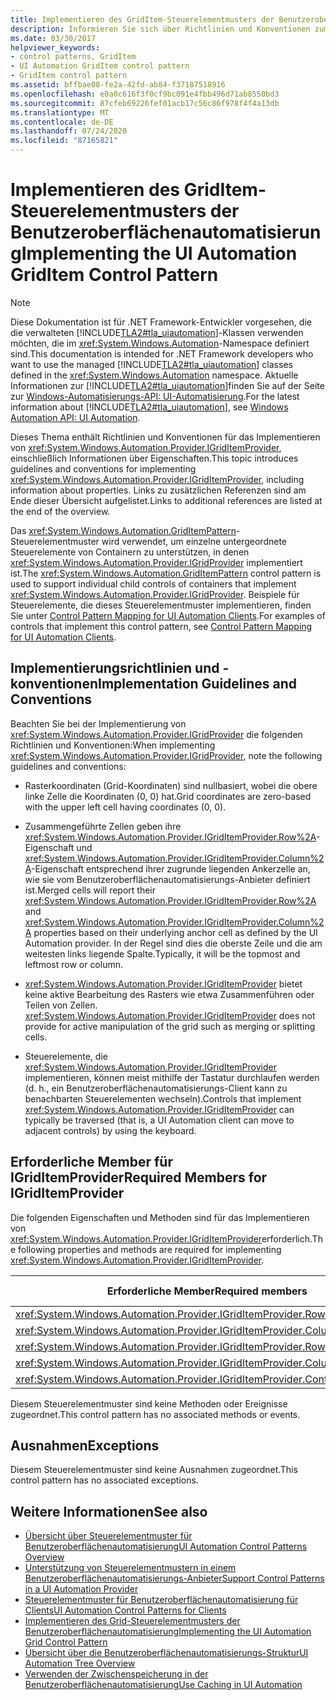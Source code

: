 ```yaml
---
title: Implementieren des GridItem-Steuerelementmusters der Benutzeroberflächenautomatisierung
description: Informieren Sie sich über Richtlinien und Konventionen zum Implementieren des GridItemPattern-Steuerelement Musters für Raster Elemente in der Benutzeroberflächen Automatisierung. Siehe erforderliche Member für "IGridItemProvider".
ms.date: 03/30/2017
helpviewer_keywords:
- control patterns, GridItem
- UI Automation GridItem control pattern
- GridItem control pattern
ms.assetid: bffbae08-fe2a-42fd-ab84-f37187518916
ms.openlocfilehash: e0a0c616f3f0cf9bc091e4fbb496d71ab8550bd3
ms.sourcegitcommit: 87cfeb69226fef01acb17c56c86f978f4f4a13db
ms.translationtype: MT
ms.contentlocale: de-DE
ms.lasthandoff: 07/24/2020
ms.locfileid: "87165821"
---
```

# <a name="implementing-the-ui-automation-griditem-control-pattern"></a><span data-ttu-id="249ef-104">Implementieren des GridItem-Steuerelementmusters der Benutzeroberflächenautomatisierung</span><span class="sxs-lookup"><span data-stu-id="249ef-104">Implementing the UI Automation GridItem Control Pattern</span></span>
> [!NOTE]
> <span data-ttu-id="249ef-105">Diese Dokumentation ist für .NET Framework-Entwickler vorgesehen, die die verwalteten [!INCLUDE[TLA2#tla_uiautomation](../../../includes/tla2sharptla-uiautomation-md.md)]-Klassen verwenden möchten, die im <xref:System.Windows.Automation>-Namespace definiert sind.</span><span class="sxs-lookup"><span data-stu-id="249ef-105">This documentation is intended for .NET Framework developers who want to use the managed [!INCLUDE[TLA2#tla_uiautomation](../../../includes/tla2sharptla-uiautomation-md.md)] classes defined in the <xref:System.Windows.Automation> namespace.</span></span> <span data-ttu-id="249ef-106">Aktuelle Informationen zur [!INCLUDE[TLA2#tla_uiautomation](../../../includes/tla2sharptla-uiautomation-md.md)]finden Sie auf der Seite zur [Windows-Automatisierungs-API: UI-Automatisierung](/windows/win32/winauto/entry-uiauto-win32).</span><span class="sxs-lookup"><span data-stu-id="249ef-106">For the latest information about [!INCLUDE[TLA2#tla_uiautomation](../../../includes/tla2sharptla-uiautomation-md.md)], see [Windows Automation API: UI Automation](/windows/win32/winauto/entry-uiauto-win32).</span></span>  
  
 <span data-ttu-id="249ef-107">Dieses Thema enthält Richtlinien und Konventionen für das Implementieren von <xref:System.Windows.Automation.Provider.IGridItemProvider>, einschließlich Informationen über Eigenschaften.</span><span class="sxs-lookup"><span data-stu-id="249ef-107">This topic introduces guidelines and conventions for implementing <xref:System.Windows.Automation.Provider.IGridItemProvider>, including information about properties.</span></span> <span data-ttu-id="249ef-108">Links zu zusätzlichen Referenzen sind am Ende dieser Übersicht aufgelistet.</span><span class="sxs-lookup"><span data-stu-id="249ef-108">Links to additional references are listed at the end of the overview.</span></span>  
  
 <span data-ttu-id="249ef-109">Das <xref:System.Windows.Automation.GridItemPattern>-Steuerelementmuster wird verwendet, um einzelne untergeordnete Steuerelemente von Containern zu unterstützen, in denen <xref:System.Windows.Automation.Provider.IGridProvider> implementiert ist.</span><span class="sxs-lookup"><span data-stu-id="249ef-109">The <xref:System.Windows.Automation.GridItemPattern> control pattern is used to support individual child controls of containers that implement <xref:System.Windows.Automation.Provider.IGridProvider>.</span></span> <span data-ttu-id="249ef-110">Beispiele für Steuerelemente, die dieses Steuerelementmuster implementieren, finden Sie unter [Control Pattern Mapping for UI Automation Clients](control-pattern-mapping-for-ui-automation-clients.md).</span><span class="sxs-lookup"><span data-stu-id="249ef-110">For examples of controls that implement this control pattern, see [Control Pattern Mapping for UI Automation Clients](control-pattern-mapping-for-ui-automation-clients.md).</span></span>  
  
<a name="Implementation_Guidelines_and_Conventions"></a>
## <a name="implementation-guidelines-and-conventions"></a><span data-ttu-id="249ef-111">Implementierungsrichtlinien und -konventionen</span><span class="sxs-lookup"><span data-stu-id="249ef-111">Implementation Guidelines and Conventions</span></span>  
 <span data-ttu-id="249ef-112">Beachten Sie bei der Implementierung von <xref:System.Windows.Automation.Provider.IGridProvider> die folgenden Richtlinien und Konventionen:</span><span class="sxs-lookup"><span data-stu-id="249ef-112">When implementing <xref:System.Windows.Automation.Provider.IGridProvider>, note the following guidelines and conventions:</span></span>  
  
- <span data-ttu-id="249ef-113">Rasterkoordinaten (Grid-Koordinaten) sind nullbasiert, wobei die obere linke Zelle die Koordinaten (0, 0) hat.</span><span class="sxs-lookup"><span data-stu-id="249ef-113">Grid coordinates are zero-based with the upper left cell having coordinates (0, 0).</span></span>  
  
- <span data-ttu-id="249ef-114">Zusammengeführte Zellen geben ihre <xref:System.Windows.Automation.Provider.IGridItemProvider.Row%2A>-Eigenschaft und <xref:System.Windows.Automation.Provider.IGridItemProvider.Column%2A>-Eigenschaft entsprechend ihrer zugrunde liegenden Ankerzelle an, wie sie vom Benutzeroberflächenautomatisierungs-Anbieter definiert ist.</span><span class="sxs-lookup"><span data-stu-id="249ef-114">Merged cells will report their <xref:System.Windows.Automation.Provider.IGridItemProvider.Row%2A> and <xref:System.Windows.Automation.Provider.IGridItemProvider.Column%2A> properties based on their underlying anchor cell as defined by the UI Automation provider.</span></span> <span data-ttu-id="249ef-115">In der Regel sind dies die oberste Zeile und die am weitesten links liegende Spalte.</span><span class="sxs-lookup"><span data-stu-id="249ef-115">Typically, it will be the topmost and leftmost row or column.</span></span>  
  
- <span data-ttu-id="249ef-116"><xref:System.Windows.Automation.Provider.IGridItemProvider> bietet keine aktive Bearbeitung des Rasters wie etwa Zusammenführen oder Teilen von Zellen. </span><span class="sxs-lookup"><span data-stu-id="249ef-116"><xref:System.Windows.Automation.Provider.IGridItemProvider> does not provide for active manipulation of the grid such as merging or splitting cells.</span></span>  
  
- <span data-ttu-id="249ef-117">Steuerelemente, die <xref:System.Windows.Automation.Provider.IGridItemProvider> implementieren, können meist mithilfe der Tastatur durchlaufen werden (d. h., ein Benutzeroberflächenautomatisierungs-Client kann zu benachbarten Steuerelementen wechseln).</span><span class="sxs-lookup"><span data-stu-id="249ef-117">Controls that implement <xref:System.Windows.Automation.Provider.IGridItemProvider> can typically be traversed (that is, a UI Automation client can move to adjacent controls) by using the keyboard.</span></span>  
  
<a name="Required_Members_for_IGridItemProvider"></a>
## <a name="required-members-for-igriditemprovider"></a><span data-ttu-id="249ef-118">Erforderliche Member für IGridItemProvider</span><span class="sxs-lookup"><span data-stu-id="249ef-118">Required Members for IGridItemProvider</span></span>  
 <span data-ttu-id="249ef-119">Die folgenden Eigenschaften und Methoden sind für das Implementieren von <xref:System.Windows.Automation.Provider.IGridItemProvider>erforderlich.</span><span class="sxs-lookup"><span data-stu-id="249ef-119">The following properties and methods are required for implementing <xref:System.Windows.Automation.Provider.IGridItemProvider>.</span></span>  
  
|<span data-ttu-id="249ef-120">Erforderliche Member</span><span class="sxs-lookup"><span data-stu-id="249ef-120">Required members</span></span>|<span data-ttu-id="249ef-121">Memberart</span><span class="sxs-lookup"><span data-stu-id="249ef-121">Member type</span></span>|<span data-ttu-id="249ef-122">Hinweise</span><span class="sxs-lookup"><span data-stu-id="249ef-122">Notes</span></span>|  
|----------------------|-----------------|-----------|  
|<xref:System.Windows.Automation.Provider.IGridItemProvider.Row%2A>|<span data-ttu-id="249ef-123">Eigenschaft</span><span class="sxs-lookup"><span data-stu-id="249ef-123">Property</span></span>|<span data-ttu-id="249ef-124">Keine</span><span class="sxs-lookup"><span data-stu-id="249ef-124">None</span></span>|  
|<xref:System.Windows.Automation.Provider.IGridItemProvider.Column%2A>|<span data-ttu-id="249ef-125">Eigenschaft</span><span class="sxs-lookup"><span data-stu-id="249ef-125">Property</span></span>|<span data-ttu-id="249ef-126">Keine</span><span class="sxs-lookup"><span data-stu-id="249ef-126">None</span></span>|  
|<xref:System.Windows.Automation.Provider.IGridItemProvider.RowSpan%2A>|<span data-ttu-id="249ef-127">Eigenschaft</span><span class="sxs-lookup"><span data-stu-id="249ef-127">Property</span></span>|<span data-ttu-id="249ef-128">Keine</span><span class="sxs-lookup"><span data-stu-id="249ef-128">None</span></span>|  
|<xref:System.Windows.Automation.Provider.IGridItemProvider.ColumnSpan%2A>|<span data-ttu-id="249ef-129">Eigenschaft</span><span class="sxs-lookup"><span data-stu-id="249ef-129">Property</span></span>|<span data-ttu-id="249ef-130">Keine</span><span class="sxs-lookup"><span data-stu-id="249ef-130">None</span></span>|  
|<xref:System.Windows.Automation.Provider.IGridItemProvider.ContainingGrid%2A>|<span data-ttu-id="249ef-131">Eigenschaft</span><span class="sxs-lookup"><span data-stu-id="249ef-131">Property</span></span>|<span data-ttu-id="249ef-132">Keine</span><span class="sxs-lookup"><span data-stu-id="249ef-132">None</span></span>|  
  
 <span data-ttu-id="249ef-133">Diesem Steuerelementmuster sind keine Methoden oder Ereignisse zugeordnet.</span><span class="sxs-lookup"><span data-stu-id="249ef-133">This control pattern has no associated methods or events.</span></span>  
  
<a name="Exceptions"></a>
## <a name="exceptions"></a><span data-ttu-id="249ef-134">Ausnahmen</span><span class="sxs-lookup"><span data-stu-id="249ef-134">Exceptions</span></span>  
 <span data-ttu-id="249ef-135">Diesem Steuerelementmuster sind keine Ausnahmen zugeordnet.</span><span class="sxs-lookup"><span data-stu-id="249ef-135">This control pattern has no associated exceptions.</span></span>  
  
## <a name="see-also"></a><span data-ttu-id="249ef-136">Weitere Informationen</span><span class="sxs-lookup"><span data-stu-id="249ef-136">See also</span></span>

- [<span data-ttu-id="249ef-137">Übersicht über Steuerelementmuster für Benutzeroberflächenautomatisierung</span><span class="sxs-lookup"><span data-stu-id="249ef-137">UI Automation Control Patterns Overview</span></span>](ui-automation-control-patterns-overview.md)
- [<span data-ttu-id="249ef-138">Unterstützung von Steuerelementmustern in einem Benutzeroberflächenautomatisierungs-Anbieter</span><span class="sxs-lookup"><span data-stu-id="249ef-138">Support Control Patterns in a UI Automation Provider</span></span>](support-control-patterns-in-a-ui-automation-provider.md)
- [<span data-ttu-id="249ef-139">Steuerelementmuster für Benutzeroberflächenautomatisierung für Clients</span><span class="sxs-lookup"><span data-stu-id="249ef-139">UI Automation Control Patterns for Clients</span></span>](ui-automation-control-patterns-for-clients.md)
- [<span data-ttu-id="249ef-140">Implementieren des Grid-Steuerelementmusters der Benutzeroberflächenautomatisierung</span><span class="sxs-lookup"><span data-stu-id="249ef-140">Implementing the UI Automation Grid Control Pattern</span></span>](implementing-the-ui-automation-grid-control-pattern.md)
- [<span data-ttu-id="249ef-141">Übersicht über die Benutzeroberflächenautomatisierungs-Struktur</span><span class="sxs-lookup"><span data-stu-id="249ef-141">UI Automation Tree Overview</span></span>](ui-automation-tree-overview.md)
- [<span data-ttu-id="249ef-142">Verwenden der Zwischenspeicherung in der Benutzeroberflächenautomatisierung</span><span class="sxs-lookup"><span data-stu-id="249ef-142">Use Caching in UI Automation</span></span>](use-caching-in-ui-automation.md)
